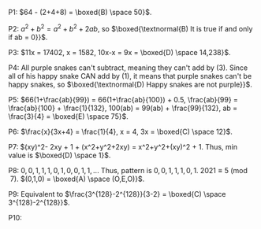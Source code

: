 
P1: $64 - (2+4+8) = \boxed{B) \space 50}$.

P2: $a^2+b^2 = a^2+b^2 + 2ab$, so $\boxed{\textnormal{B) It is true if and only if ab = 0}}$.

P3: $11x = 17402, x = 1582, 10x-x = 9x = \boxed{D) \space 14,238}$.

P4: All purple snakes can't subtract, meaning they can't add by (3). Since all of his happy snake CAN add by (1), it means that purple snakes can't be happy snakes, so $\boxed{\textnormal{D) Happy snakes are not purple}}$.

P5: $66(1+\frac{ab}{99}) = 66(1+\frac{ab}{100}) + 0.5, \frac{ab}{99} = \frac{ab}{100} + \frac{1}{132}, 100(ab) = 99(ab) + \frac{99}{132}, ab = \frac{3}{4} = \boxed{E) \space 75}$.

P6: $\frac{x}{3x+4} = \frac{1}{4}, x = 4, 3x = \boxed{C) \space 12}$.

P7: $(xy)^2- 2xy + 1 + (x^2+y^2+2xy) = x^2+y^2+(xy)^2 + 1. Thus, min value is $\boxed{D) \space 1}$.

P8: $0,0,1,1,1,0,1,0,0,1,1,...$ Thus, pattern is $0,0,1,1,1,0,1$. $2021 \equiv 5 \pmod{7}$. $(0,1,0) = \boxed{A) \space (O,E,O)}$.

P9: Equivalent to $\frac{3^{128}-2^{128}}{3-2} = \boxed{C) \space 3^{128}-2^{128}}$.

P10: 
